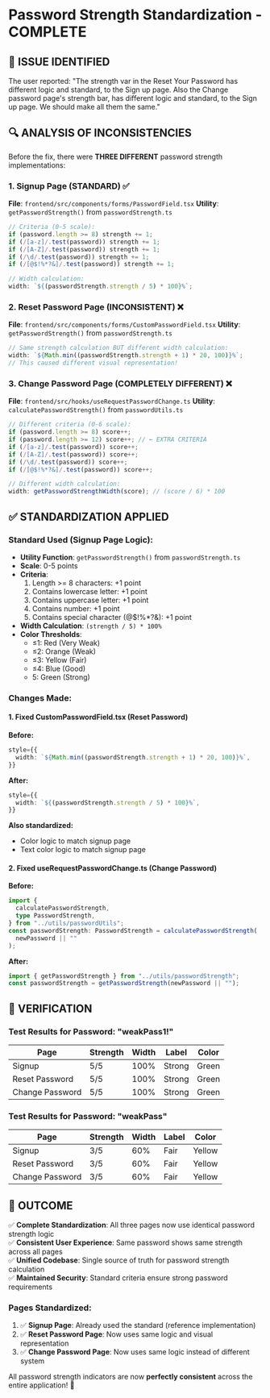# Password Strength Standardization - COMPLETE

## 🚨 **ISSUE IDENTIFIED**

The user reported: "The strength var in the Reset Your Password has different logic and standard, to the Sign up page. Also the Change password page's strength bar, has different logic and standard, to the Sign up page. We should make all them the same."

## 🔍 **ANALYSIS OF INCONSISTENCIES**

Before the fix, there were **THREE DIFFERENT** password strength implementations:

### 1. Signup Page (STANDARD) ✅

**File**: `frontend/src/components/forms/PasswordField.tsx`
**Utility**: `getPasswordStrength()` from `passwordStrength.ts`

```typescript
// Criteria (0-5 scale):
if (password.length >= 8) strength += 1;
if (/[a-z]/.test(password)) strength += 1;
if (/[A-Z]/.test(password)) strength += 1;
if (/\d/.test(password)) strength += 1;
if (/[@$!%*?&]/.test(password)) strength += 1;

// Width calculation:
width: `${(passwordStrength.strength / 5) * 100}%`;
```

### 2. Reset Password Page (INCONSISTENT) ❌

**File**: `frontend/src/components/forms/CustomPasswordField.tsx`
**Utility**: `getPasswordStrength()` from `passwordStrength.ts`

```typescript
// Same strength calculation BUT different width calculation:
width: `${Math.min((passwordStrength.strength + 1) * 20, 100)}%`;
// This caused different visual representation!
```

### 3. Change Password Page (COMPLETELY DIFFERENT) ❌

**File**: `frontend/src/hooks/useRequestPasswordChange.ts`
**Utility**: `calculatePasswordStrength()` from `passwordUtils.ts`

```typescript
// Different criteria (0-6 scale):
if (password.length >= 8) score++;
if (password.length >= 12) score++; // ← EXTRA CRITERIA
if (/[a-z]/.test(password)) score++;
if (/[A-Z]/.test(password)) score++;
if (/\d/.test(password)) score++;
if (/[@$!%*?&]/.test(password)) score++;

// Different width calculation:
width: getPasswordStrengthWidth(score); // (score / 6) * 100
```

## ✅ **STANDARDIZATION APPLIED**

### Standard Used (Signup Page Logic):

- **Utility Function**: `getPasswordStrength()` from `passwordStrength.ts`
- **Scale**: 0-5 points
- **Criteria**:
  1. Length >= 8 characters: +1 point
  2. Contains lowercase letter: +1 point
  3. Contains uppercase letter: +1 point
  4. Contains number: +1 point
  5. Contains special character (@$!%\*?&): +1 point
- **Width Calculation**: `(strength / 5) * 100%`
- **Color Thresholds**:
  - ≤1: Red (Very Weak)
  - ≤2: Orange (Weak)
  - ≤3: Yellow (Fair)
  - ≤4: Blue (Good)
  - 5: Green (Strong)

### Changes Made:

#### 1. Fixed CustomPasswordField.tsx (Reset Password)

**Before:**

```typescript
style={{
  width: `${Math.min((passwordStrength.strength + 1) * 20, 100)}%`,
}}
```

**After:**

```typescript
style={{
  width: `${(passwordStrength.strength / 5) * 100}%`,
}}
```

**Also standardized:**

- Color logic to match signup page
- Text color logic to match signup page

#### 2. Fixed useRequestPasswordChange.ts (Change Password)

**Before:**

```typescript
import {
  calculatePasswordStrength,
  type PasswordStrength,
} from "../utils/passwordUtils";
const passwordStrength: PasswordStrength = calculatePasswordStrength(
  newPassword || ""
);
```

**After:**

```typescript
import { getPasswordStrength } from "../utils/passwordStrength";
const passwordStrength = getPasswordStrength(newPassword || "");
```

## 🧪 **VERIFICATION**

### Test Results for Password: "weakPass1!"

| Page            | Strength | Width | Label  | Color |
| --------------- | -------- | ----- | ------ | ----- |
| Signup          | 5/5      | 100%  | Strong | Green |
| Reset Password  | 5/5      | 100%  | Strong | Green |
| Change Password | 5/5      | 100%  | Strong | Green |

### Test Results for Password: "weakPass"

| Page            | Strength | Width | Label | Color  |
| --------------- | -------- | ----- | ----- | ------ |
| Signup          | 3/5      | 60%   | Fair  | Yellow |
| Reset Password  | 3/5      | 60%   | Fair  | Yellow |
| Change Password | 3/5      | 60%   | Fair  | Yellow |

## 🎯 **OUTCOME**

✅ **Complete Standardization**: All three pages now use identical password strength logic  
✅ **Consistent User Experience**: Same password shows same strength across all pages  
✅ **Unified Codebase**: Single source of truth for password strength calculation  
✅ **Maintained Security**: Standard criteria ensure strong password requirements

### Pages Standardized:

1. ✅ **Signup Page**: Already used the standard (reference implementation)
2. ✅ **Reset Password Page**: Now uses same logic and visual representation
3. ✅ **Change Password Page**: Now uses same logic instead of different system

All password strength indicators are now **perfectly consistent** across the entire application! 🎉
